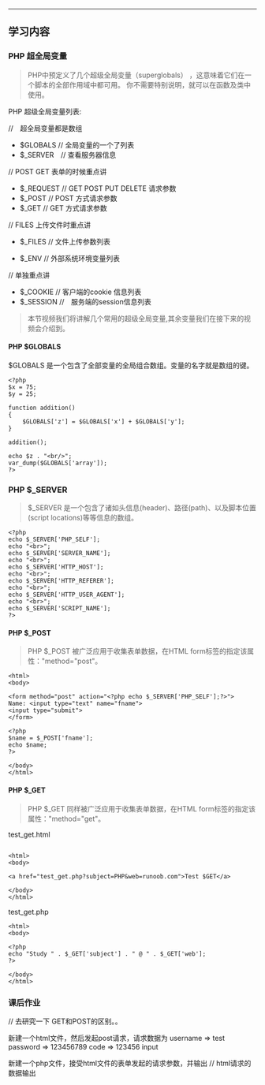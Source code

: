 ****
## 学习内容

### PHP 超全局变量

> PHP中预定义了几个超级全局变量（superglobals） ，这意味着它们在一个脚本的全部作用域中都可用。 你不需要特别说明，就可以在函数及类中使用。

PHP 超级全局变量列表:

//　超全局变量都是数组

* $GLOBALS // 全局变量的一个了列表
* $_SERVER　// 查看服务器信息



// POST GET 表单的时候重点讲
* $_REQUEST // GET POST PUT DELETE 请求参数
* $_POST // POST 方式请求参数
* $_GET // GET 方式请求参数

// FILES 上传文件时重点讲
* $_FILES // 文件上传参数列表


* $_ENV // 外部系统环境变量列表



// 单独重点讲
* $_COOKIE // 客户端的cookie 信息列表
* $_SESSION //　服务端的session信息列表

> 本节视频我们将讲解几个常用的超级全局变量,其余变量我们在接下来的视频会介绍到。

#### PHP $GLOBALS
$GLOBALS 是一个包含了全部变量的全局组合数组。变量的名字就是数组的键。

``` 
<?php 
$x = 75; 
$y = 25;
 
function addition() 
{ 
    $GLOBALS['z'] = $GLOBALS['x'] + $GLOBALS['y']; 
}
 
addition(); 

echo $z . "<br/>";
var_dump($GLOBALS['array']);
?>

```


### PHP $_SERVER

> $_SERVER 是一个包含了诸如头信息(header)、路径(path)、以及脚本位置(script locations)等等信息的数组。


``` 
<?php 
echo $_SERVER['PHP_SELF'];
echo "<br>";
echo $_SERVER['SERVER_NAME'];
echo "<br>";
echo $_SERVER['HTTP_HOST'];
echo "<br>";
echo $_SERVER['HTTP_REFERER'];
echo "<br>";
echo $_SERVER['HTTP_USER_AGENT'];
echo "<br>";
echo $_SERVER['SCRIPT_NAME'];
?>
```


#### PHP $_POST

> PHP $_POST 被广泛应用于收集表单数据，在HTML form标签的指定该属性："method="post"。

```  
<html>
<body>
 
<form method="post" action="<?php echo $_SERVER['PHP_SELF'];?>">
Name: <input type="text" name="fname">
<input type="submit">
</form>
 
<?php 
$name = $_POST['fname']; 
echo $name; 
?>
 
</body>
</html>
```

#### PHP $_GET

> PHP $_GET 同样被广泛应用于收集表单数据，在HTML form标签的指定该属性："method="get"。

test_get.html

``` 

<html>
<body>

<a href="test_get.php?subject=PHP&web=runoob.com">Test $GET</a>

</body>
</html>

```

test_get.php
``` 
<html>
<body>
 
<?php 
echo "Study " . $_GET['subject'] . " @ " . $_GET['web'];
?>
 
</body>
</html>

```

### 课后作业


// 去研究一下 GET和POST的区别。。

新建一个html文件，然后发起post请求，请求数据为 username => test password => 123456789 code => 123456   input


新建一个php文件，接受html文件的表单发起的请求参数，并输出  // html请求的数据输出



